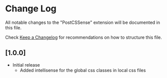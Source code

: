 # Change Log

All notable changes to the "PostCSSense" extension will be documented in this file.

Check [Keep a Changelog](http://keepachangelog.com/) for recommendations on how to structure this file.

## [1.0.0]

- Initial release
  - Added intellisense for the global css classes in local css files
